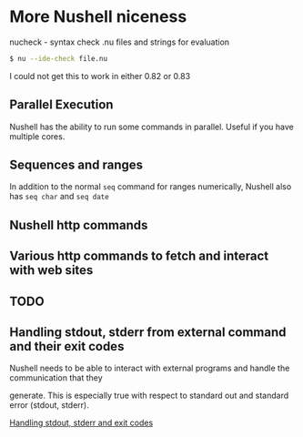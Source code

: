 # More Nushell niceness

nucheck - syntax check .nu files and strings for evaluation

```bash
$ nu --ide-check file.nu
```

I could not get this to work in either 0.82 or 0.83

## Parallel Execution

Nushell has the ability to run some commands in parallel. Useful if you have multiple cores.

## Sequences and ranges

In addition to the normal `seq` command for ranges numerically, Nushell also has `seq char` and `seq date`
 
## Nushell http commands

## Various http commands to fetch and interact with web sites

## TODO




## Handling stdout, stderr from external command and their exit codes

Nushell needs to be able to interact with external programs and  handle the
communication that they

 generate. This is especially true with respect to standard out and standard
error (stdout, stderr).

[Handling stdout, stderr and exit codes](https://www.nushell.sh/book/stdout_stderr_exit_codes.html#stderr)